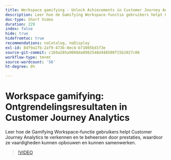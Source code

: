 ```yaml
---
title: Workspace gamifying - Unlock Achiecements in Customer Journey Analytics
description: Leer hoe de Gamifying Workspace-functie gebruikers helpt Customer Journey Analytics te verkennen en te beheersen door prestaties, waardoor ze vaardigheden kunnen opbouwen en kunnen samenwerken.
doc-type: Short Video
duration: 229
index: false
hide: true
hidefromtoc: true
recommendations: noCatalog, noDisplay
exl-id: 84f9a1fb-2af9-473b-8ec4-b71085bd1f3e
source-git-commit: c169a205a9088da0982548d448500f15b2027c06
workflow-type: tm+mt
source-wordcount: '56'
ht-degree: 0%

---
```


# Workspace gamifying: Ontgrendelingsresultaten in Customer Journey Analytics

Leer hoe de Gamifying Workspace-functie gebruikers helpt Customer Journey Analytics te verkennen en te beheersen door prestaties, waardoor ze vaardigheden kunnen opbouwen en kunnen samenwerken.

<!-- 72_S102_3442449_228_gamifying-workspace-unlock-achievements-in-customer-journey-analytics -->
>[!VIDEO](https://video.tv.adobe.com/v/3458360/?learn=on&enablevpops=true)
